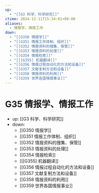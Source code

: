 ```yaml
---
up:
  - "[[G3 科学、科学研究]]"
ctime: 2024-12-11T15:34:01+08:00
aliases:
  - 情报学、情报工作
down:
  - "[[G350 情报学]]"
  - "[[G351 情报工作体制、组织]]"
  - "[[G352 情报资料的搜集、保管]]"
  - "[[G353 情报资料的处理]]"
  - "[[G354 情报检索]]"
  - "[[[G355] 机器翻译]]"
  - "[[G356 情报过程自动化的方法和设备]]"
  - "[[G357 文献复制方法和设备]]"
  - "[[G358 情报资料的利用]]"
  - "[[G359 世界各国情报事业]]"
---
```


# G35 情报学、情报工作

- up: [[G3 科学、科学研究]]
- down:
	- [[G350 情报学]]
	- [[G351 情报工作体制、组织]]
	- [[G352 情报资料的搜集、保管]]
	- [[G353 情报资料的处理]]
	- [[G354 情报检索]]
	- [[[G355] 机器翻译]]
	- [[G356 情报过程自动化的方法和设备]]
	- [[G357 文献复制方法和设备]]
	- [[G358 情报资料的利用]]
	- [[G359 世界各国情报事业]]
